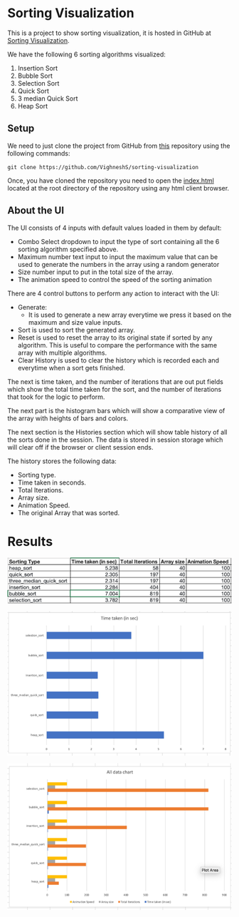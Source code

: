 # Sorting Visualization

This is a project to show sorting visualization, it is hosted in GitHub
at [Sorting Visualization](https://vighneshs.github.io/sorting-visualization/).

We have the following 6 sorting algorithms visualized:

1. Insertion Sort
2. Bubble Sort
3. Selection Sort
4. Quick Sort
5. 3 median Quick Sort
6. Heap Sort

## Setup

We need to just clone the project from GitHub from
[this](https://github.com/VighneshS/sorting-visualization)
repository using the following commands:

```
git clone https://github.com/VighneshS/sorting-visualization
```

Once, you have cloned the repository you need to open the [index.html](index.html)
located at the root directory of the repository using any html client browser.

## About the UI

The UI consists of 4 inputs with default values loaded in them by default:

- Combo Select dropdown to input the type of sort containing all the 6 sorting algorithm specified above.
- Maximum number text input to input the maximum value that can be used to generate the numbers in the array using a
  random generator
- Size number input to put in the total size of the array.
- The animation speed to control the speed of the sorting animation

There are 4 control buttons to perform any action to interact with the UI:

- Generate:
    - It is used to generate a new array everytime we press it based on the maximum and size value inputs.
- Sort is used to sort the generated array.
- Reset is used to reset the array to its original state if sorted by any algorithm. This is useful to compare the
  performance with the same array with multiple algorithms.
- Clear History is used to clear the history which is recorded each and everytime when a sort gets finished.

The next is time taken, and the number of iterations that are out put fields which show the total time taken for the
sort, and the number of iterations that took for the logic to perform.

The next part is the histogram bars which will show a comparative view of the array with heights of bars and colors.

The next section is the Histories section which will show table history of all the sorts done in the session. The data
is stored in session storage which will clear off if the browser or client session ends.

The history stores the following data:
- Sorting type.
- Time taken in seconds.
- Total Iterations.
- Array size.
- Animation Speed.
- The original Array that was sorted.

# Results
![img.png](img.png)


![img_1.png](img_1.png)


![img_2.png](img_2.png)